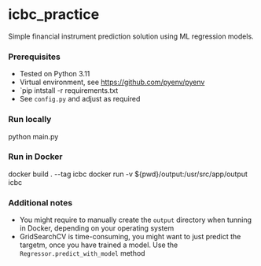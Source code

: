 # icbc_practice

Simple financial instrument prediction solution using ML regression models.

### Prerequisites

- Tested on Python 3.11
- Virtual environment, see <https://github.com/pyenv/pyenv>
- `pip intstall -r requirements.txt
- See `config.py` and adjust as required

### Run locally

python main.py

### Run in Docker

docker build . --tag icbc
docker run -v ${pwd}/output:/usr/src/app/output icbc

### Additional notes

- You might require to manually create the `output` directory when tunning in Docker, depending on your operating system
- GridSearchCV is time-consuming, you might want to just predict the targetm, once you have trained a model. Use the `Regressor.predict_with_model` method
